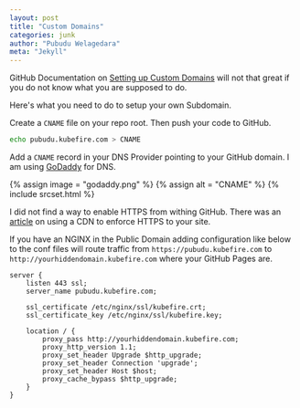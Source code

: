 ```yaml
---
layout: post
title: "Custom Domains"
categories: junk
author: "Pubudu Welagedara"
meta: "Jekyll"
---
```


GitHub Documentation on [Setting up Custom Domains][custom-subdomain] will not that great if you do not know what you are supposed to do.

Here's what you need to do to setup your own Subdomain.

Create a `CNAME` file on your repo root. Then push your code to GitHub.

```bash
echo pubudu.kubefire.com > CNAME
```

Add a `CNAME` record in your DNS Provider pointing to your GitHub domain. I am using [GoDaddy][godaddy] for DNS.

{% assign image = "godaddy.png" %}
{% assign alt = "CNAME" %}
{% include srcset.html %}

I did not find a way to enable HTTPS from withing GitHub. There was an [article][cdn] on using a CDN to enforce HTTPS to your site.

If you have an NGINX in the Public Domain adding configuration like below to the conf files will route traffic from `https://pubudu.kubefire.com` to `http://yourhiddendomain.kubefire.com` where your GitHub Pages are.

```
server {
    listen 443 ssl;
    server_name pubudu.kubefire.com;

    ssl_certificate /etc/nginx/ssl/kubefire.crt;
    ssl_certificate_key /etc/nginx/ssl/kubefire.key;

    location / {
        proxy_pass http://yourhiddendomain.kubefire.com;
        proxy_http_version 1.1;
        proxy_set_header Upgrade $http_upgrade;
        proxy_set_header Connection 'upgrade';
        proxy_set_header Host $host;
        proxy_cache_bypass $http_upgrade;         
    }
}
```

[custom-subdomain]: https://help.github.com/articles/setting-up-a-custom-subdomain/
[godaddy]: https://www.godaddy.com/
[cdn]: https://gist.github.com/cvan/8630f847f579f90e0c014dc5199c337b


